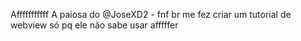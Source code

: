 Afffffffffff
A paiosa do @JoseXD2 - fnf br me fez criar um tutorial de webview só pq ele não sabe usar afffffer